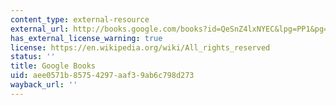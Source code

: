 ```yaml
---
content_type: external-resource
external_url: http://books.google.com/books?id=QeSnZ4lxNYEC&lpg=PP1&pg=PA16#v=onepage&q&f=false
has_external_license_warning: true
license: https://en.wikipedia.org/wiki/All_rights_reserved
status: ''
title: Google Books
uid: aee0571b-8575-4297-aaf3-9ab6c798d273
wayback_url: ''
---
```

